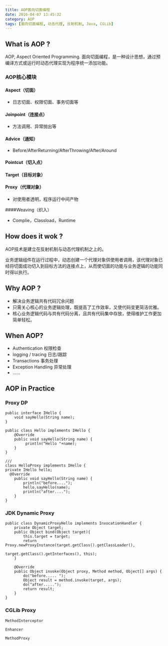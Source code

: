 ```yaml
---
title: AOP面向切面编程
date: 2016-04-07 13:45:32
category: AOP
tags: [面向切面编程, 动态代理, 反射机制, Java, CGLib]
---
```


## What is AOP ?
AOP, Aspect Oriented Programming. 面向切面编程，是一种设计思想，通过预编译方式或运行时动态代理实现为程序统一添加功能。

<!-- more -->

### AOP核心模块
#### Aspect（切面）
- 日志切面、权限切面、事务切面等

#### Joinpoint（连接点）
- 方法调用、异常抛出等

#### Advice（通知）
- Before/AfterReturning/AfterThrowing/After/Around

#### Pointcut（切入点）
#### Target（目标对象）

#### Proxy（代理对象）
- 对使用者透明，程序运行中间产物

####Weaving（织入）
- Complie，Classload，Runtime

## How does it wok ?
AOP技术是建立在反射机制与动态代理机制之上的。

业务逻辑组件在运行过程中，动态创建一个代理对象供使用者调用，该代理对象已经将切面成功切入到目标方法的连接点上，从而使切面的功能与业务逻辑的功能同时得以执行。

## Why AOP ?
- 解决业务逻辑共有代码冗余问题
- 只需关心核心的业务逻辑处理，既提高了工作效率，又使代码变更简洁优雅。
- 核心业务逻辑代码与共有代码分离，且共有代码集中存放，使得维护工作更加简单轻松。

## When AOP?
- Authentication 权限检查
- logging / tracing 日志/跟踪
- Transactions 事务处理
- Exception Handling 异常处理
- ……

## AOP in Practice

### Proxy DP

```
public interface IHello {
    void sayHello(String name);
}

public class Hello implements IHello {
    @Override
    public void sayHello(String name) {
         println(“Hello "+name);
    }
}

///
class HelloProxy implements IHello {
private IHello hello;
  @Override
    public void sayHello(String name) {
        println("before....");
        hello.sayHello(name);
        println("after....");
    }
}
```

### JDK Dynamic Proxy
```
public class DynamicProxyHello implements InvocationHandler {
    private Object target;
    public Object bind(Object target){
        this.target = target;
        return Proxy.newProxyInstance(target.getClass().getClassLoader(),
                                      target.getClass().getInterfaces(), this);
    }

    @Override
    public Object invoke(Object proxy, Method method, Object[] args) {
        do("before..... ");
        Object result = method.invoke(target, args);
        do("after.....");
        return result;
    }
}
```

### CGLib Proxy
```
MethodInterceptor

Enhancer

MethodProxy

```
